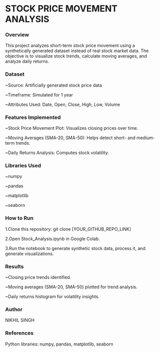 # STOCK PRICE MOVEMENT ANALYSIS


### Overview

This project analyzes short-term stock price movement using a synthetically generated dataset instead of real stock market data. The objective is to visualize stock trends, calculate moving averages, and analyze daily returns.

### Dataset

~Source: Artificially generated stock price data

~Timeframe: Simulated for 1 year

~Attributes Used: Date, Open, Close, High, Low, Volume

### Features Implemented

~Stock Price Movement Plot: Visualizes closing prices over time.

~Moving Averages (SMA-20, SMA-50): Helps detect short- and medium-term trends.

~Daily Returns Analysis: Computes stock volatility.

### Libraries Used

~numpy

~pandas

~matplotlib

~seaborn

### How to Run

1.Clone this repository:
git clone [YOUR_GITHUB_REPO_LINK]

2.Open Stock_Analysis.ipynb in Google Colab.

3.Run the notebook to generate synthetic stock data, process it, and generate visualizations.

### Results

~Closing price trends identified.

~Moving averages (SMA-20, SMA-50) plotted for trend analysis.

~Daily returns histogram for volatility insights.

### Author

NIKHIL SINGH

### References

Python libraries: numpy, pandas, matplotlib, seaborn
